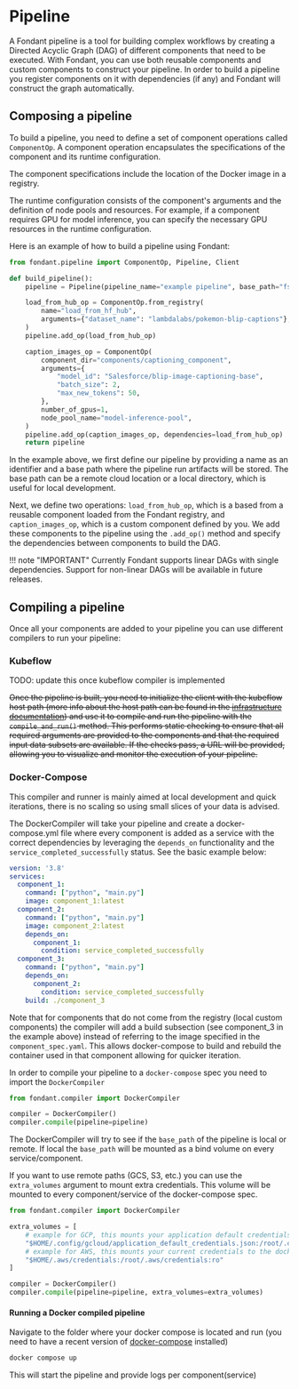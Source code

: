 # Pipeline 

A Fondant pipeline is a tool for building complex workflows by creating a Directed Acyclic Graph (DAG) of different components that need to be executed. With Fondant, you can use both reusable components and custom components to construct your pipeline. In order to build a pipeline you register components on it with dependencies (if any) and Fondant will construct the graph automatically.

## Composing a pipeline 

To build a pipeline, you need to define a set of component operations called `ComponentOp`. A component operation encapsulates the specifications of the component and its runtime configuration.

The component specifications include the location of the Docker image in a registry.

The runtime configuration consists of the component's arguments and the definition of node pools and resources. For example, if a component requires GPU for model inference, you can specify the necessary GPU resources in the runtime configuration.

Here is an example of how to build a pipeline using Fondant:
```python
from fondant.pipeline import ComponentOp, Pipeline, Client

def build_pipeline():
    pipeline = Pipeline(pipeline_name="example pipeline", base_path="fs://bucket")

    load_from_hub_op = ComponentOp.from_registry(
        name="load_from_hf_hub",
        arguments={"dataset_name": "lambdalabs/pokemon-blip-captions"},
    )
    pipeline.add_op(load_from_hub_op)

    caption_images_op = ComponentOp(  
        component_dir="components/captioning_component",  
        arguments={  
            "model_id": "Salesforce/blip-image-captioning-base",  
            "batch_size": 2,  
            "max_new_tokens": 50,  
        },  
        number_of_gpus=1,  
        node_pool_name="model-inference-pool",  
    )
    pipeline.add_op(caption_images_op, dependencies=load_from_hub_op)
    return pipeline

```

In the example above, we first define our pipeline by providing a name as an identifier and a base path where the pipeline run artifacts will be stored. The base path can be a remote cloud location or a local directory, which is useful for local development.

Next, we define two operations: `load_from_hub_op`, which is a based from a reusable component loaded from the Fondant registry, and `caption_images_op`, which is a custom component defined by you. We add these components to the pipeline using the `.add_op()` method and specify the dependencies between components to build the DAG.


!!! note "IMPORTANT"
    Currently Fondant supports linear DAGs with single dependencies. Support for non-linear DAGs will be available in future releases.



## Compiling a pipeline

Once all your components are added to your pipeline you can use different compilers to run your pipeline:

### Kubeflow
TODO: update this once kubeflow compiler is implemented

~~Once the pipeline is built, you need to initialize the client with the kubeflow host path (more info about the host path can be found in the [infrastructure documentation](https://github.com/ml6team/fondant/blob/main/docs/infrastructure.md))
and use it to compile and run the pipeline with the `compile_and_run()` method. This performs static checking to ensure that all required arguments are provided to the components and that the required input data subsets are available. If the checks pass, a URL will be provided, allowing you to visualize and monitor the execution of your pipeline.~~

### Docker-Compose

This compiler and runner is mainly aimed at local development and quick iterations, there is no scaling so using small slices of your data is advised. 


The DockerCompiler will take your pipeline and create a docker-compose.yml file where every component is added as a service with the correct dependencies by leveraging the `depends_on` functionality and the `service_completed_successfully` status. See the basic example below:

```yaml
version: '3.8'
services:
  component_1:
    command: ["python", "main.py"]
    image: component_1:latest
  component_2:
    command: ["python", "main.py"]
    image: component_2:latest
    depends_on:
      component_1:
        condition: service_completed_successfully
  component_3:
    command: ["python", "main.py"]
    depends_on:
      component_2:
        condition: service_completed_successfully
    build: ./component_3
```

Note that for components that do not come from the registry (local custom components) the compiler will add a build subsection (see component_3 in the example above) instead of referring to the image specified in the `component_spec.yaml`. This allows docker-compose to build and rebuild the container used in that component allowing for quicker iteration.

In order to compile your pipeline to a `docker-compose` spec you need to import the `DockerCompiler`

```python
from fondant.compiler import DockerCompiler

compiler = DockerCompiler()
compiler.compile(pipeline=pipeline)
```

The DockerCompiler will try to see if the `base_path` of the pipeline is local or remote. If local the `base_path` will be mounted as a bind volume on every service/component.

If you want to use remote paths (GCS, S3, etc.) you can use the `extra_volumes` argument to mount extra credentials. This volume will be mounted to every component/service of the docker-compose spec.

```python
from fondant.compiler import DockerCompiler

extra_volumes = [
    # example for GCP, this mounts your application default credentials to the docker container
    "$HOME/.config/gcloud/application_default_credentials.json:/root/.config/gcloud/application_default_credentials.json:ro"
    # example for AWS, this mounts your current credentials to the docker container
    "$HOME/.aws/credentials:/root/.aws/credentials:ro"
]

compiler = DockerCompiler()
compiler.compile(pipeline=pipeline, extra_volumes=extra_volumes)
```

#### Running a Docker compiled pipeline

Navigate to the folder where your docker compose is located and run (you need to have a recent version of [docker-compose](https://docs.docker.com/compose/install/) installed)
```bash
docker compose up
```

This will start the pipeline and provide logs per component(service)